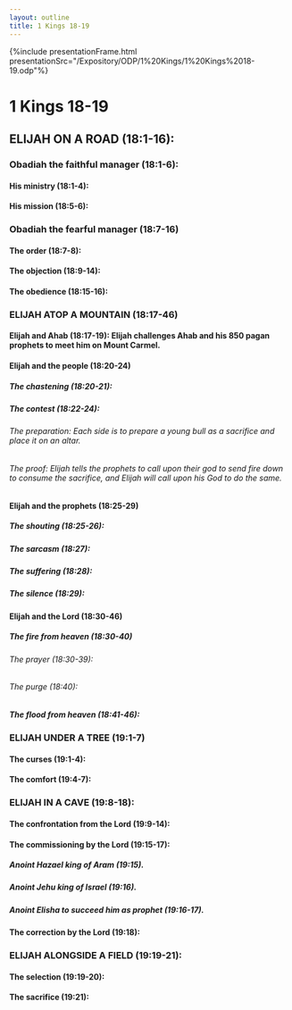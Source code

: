 ```yaml
---
layout: outline
title: 1 Kings 18-19
---
```

{%include presentationFrame.html presentationSrc="/Expository/ODP/1%20Kings/1%20Kings%2018-19.odp"%}

# 1 Kings 18-19 
## ELIJAH ON A ROAD (18:1-16): 
###  Obadiah the faithful manager (18:1-6): 
####  His ministry (18:1-4): 
####  His mission (18:5-6): 
###  Obadiah the fearful manager (18:7-16) 
####  The order (18:7-8): 
####  The objection (18:9-14): 
####  The obedience (18:15-16): 
###  ELIJAH ATOP A MOUNTAIN (18:17-46) 
####  Elijah and Ahab (18:17-19): Elijah challenges Ahab and his 850 pagan prophets to meet him on Mount Carmel. 
####  Elijah and the people (18:20-24) 
#####  The chastening (18:20-21): 
#####  The contest (18:22-24): 
######  The preparation: Each side is to prepare a young bull as a sacrifice and place it on an altar. 
######  The proof: Elijah tells the prophets to call upon their god to send fire down to consume the sacrifice, and Elijah will call upon his God to do the same. 
####  Elijah and the prophets (18:25-29) 
#####  The shouting (18:25-26): 
#####  The sarcasm (18:27): 
#####  The suffering (18:28): 
#####  The silence (18:29): 
####  Elijah and the Lord (18:30-46) 
#####  The fire from heaven (18:30-40) 
######  The prayer (18:30-39): 
######  The purge (18:40): 
#####  The flood from heaven (18:41-46): 
###  ELIJAH UNDER A TREE (19:1-7) 
####  The curses (19:1-4): 
####  The comfort (19:4-7): 
###  ELIJAH IN A CAVE (19:8-18): 
####  The confrontation from the Lord (19:9-14): 
####  The commissioning by the Lord (19:15-17): 
#####  Anoint Hazael king of Aram (19:15). 
#####  Anoint Jehu king of Israel (19:16). 
#####  Anoint Elisha to succeed him as prophet (19:16-17). 
####  The correction by the Lord (19:18): 
###  ELIJAH ALONGSIDE A FIELD (19:19-21): 
####  The selection (19:19-20): 
####  The sacrifice (19:21): 
